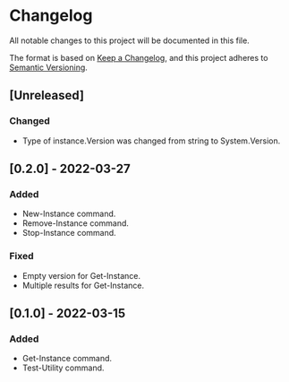 # Changelog

All notable changes to this project will be documented in this file.

The format is based on [Keep a Changelog](https://keepachangelog.com/en/1.0.0/),
and this project adheres to [Semantic Versioning](https://semver.org/spec/v2.0.0.html).

## [Unreleased]

### Changed

- Type of instance.Version was changed from string to System.Version.

## [0.2.0] - 2022-03-27

### Added

- New-Instance command.
- Remove-Instance command.
- Stop-Instance command.

### Fixed

- Empty version for Get-Instance.
- Multiple results for Get-Instance.

## [0.1.0] - 2022-03-15

### Added

- Get-Instance command.
- Test-Utility command.

<!-- markdownlint-configure-file {"MD024": { "siblings_only": true } } -->
